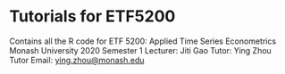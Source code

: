 # Tutorials for ETF5200
Contains all the R code for ETF 5200: Applied Time Series Econometrics
Monash University 2020 Semester 1
Lecturer: Jiti Gao
Tutor: Ying Zhou
Tutor Email: ying.zhou@monash.edu
